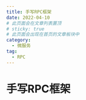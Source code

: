 ```yaml
---
title: 手写RPC框架
date: 2022-04-10
# 此页面会在文章列表置顶
# sticky: true
# 此页面会出现在首页的文章板块中
category:
  - 微服务
tag:
  - RPC
---
```


# 手写RPC框架


